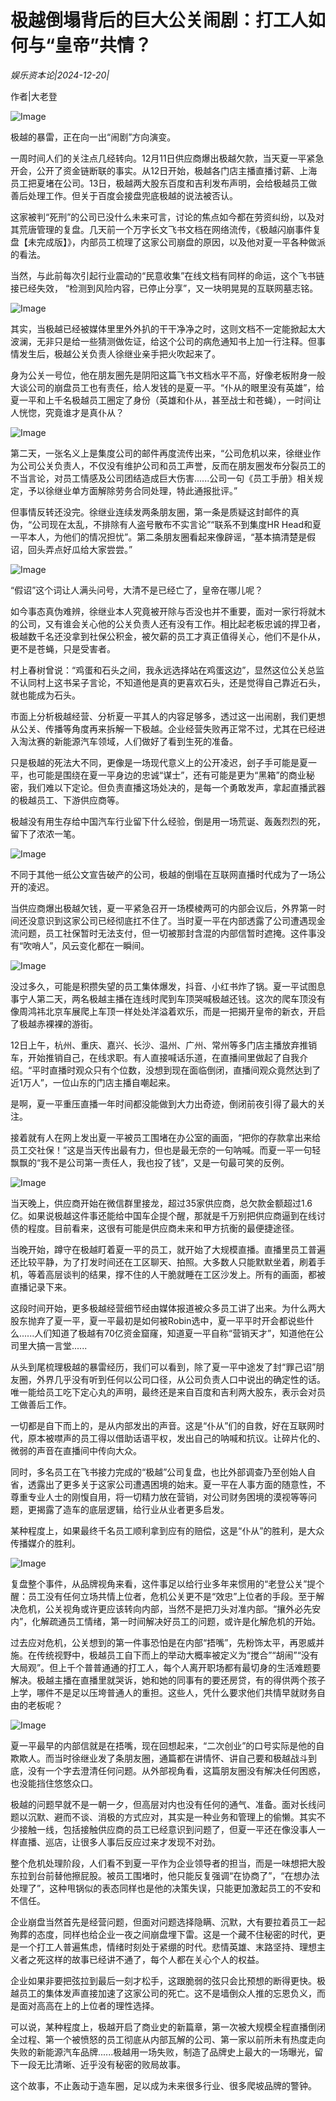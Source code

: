 # 极越倒塌背后的巨大公关闹剧：打工人如何与“皇帝”共情？

*娱乐资本论|2024-12-20|*

作者|大老登

![Image](https://q6.itc.cn/images01/20241220/9c0d7e05c2b940509fbce6c0db525884.jpeg)

极越的暴雷，正在向一出“闹剧”方向演变。

一周时间人们的关注点几经转向。12月11日供应商爆出极越欠款，当天夏一平紧急开会，公开了资金链断联的事实。从12日开始，极越各门店主播直播讨薪、上海员工把夏堵在公司。13日，极越两大股东百度和吉利发布声明，会给极越员工做善后处理工作。但关于百度会接盘兜底极越的说法被否认。

这家被判“死刑”的公司已没什么未来可言，讨论的焦点如今都在劳资纠纷，以及对其荒唐管理的复盘。几天前一个万字长文飞书文档在网络流传，《极越闪崩事件复盘【未完成版】》，内部员工梳理了这家公司崩盘的原因，以及他对夏一平各种做派的看法。

当然，与此前每次引起行业震动的“民意收集”在线文档有同样的命运，这个飞书链接已经失效， “检测到风险内容，已停止分享”，又一块明晃晃的互联网墓志铭。

![Image](https://q2.itc.cn/images01/20241220/b658d131c50c49cc8ab46c62a467c018.jpeg)

其实，当极越已经被媒体里里外外扒的干干净净之时，这则文档不一定能掀起太大波澜，无非只是给一些猜测做佐证，给这个公司的病危通知书上加一行注释。但事情发生后，极越公关负责人徐继业亲手把火吹起来了。

身为公关一号位，他在朋友圈先是阴阳这篇飞书文档水平不高，好像老板附身一般大谈公司的崩盘员工也有责任，给人发钱的是夏一平。“仆从的眼里没有英雄”，给夏一平和上千名极越员工圈定了身份（英雄和仆从，甚至战士和苍蝇），一时间让人恍惚，究竟谁才是真仆从？

![Image](https://q1.itc.cn/images01/20241220/75ca1c3e6fe44fc98aff2f841e850320.jpeg)

第二天，一张名义上是集度公司的邮件再度流传出来，“公司危机以来，徐继业作为公司公关负责人，不仅没有维护公司和员工声誉，反而在朋友圈发布分裂员工的不当言论，对员工情感及公司团结造成巨大伤害......公司一句《员工手册》相关规定，予以徐继业单方面解除劳务合同处理，特此通报批评。”

但事情反转还没完。徐继业连续发两条朋友圈，第一条是质疑这封邮件的真伪，“公司现在太乱，不排除有人盗号散布不实言论”“联系不到集度HR Head和夏一平本人，为他们的情况担忧”。第二条朋友圈看起来像辟谣，“基本搞清楚是假诏，回头弄点好瓜给大家尝尝。”

![Image](https://q7.itc.cn/images01/20241220/91167ec6c5ff47748b83940aaccc1d77.jpeg)

“假诏”这个词让人满头问号，大清不是已经亡了，皇帝在哪儿呢？

如今事态真伪难辨，徐继业本人究竟被开除与否没也并不重要，面对一家行将就木的公司，又有谁会关心他的公关负责人还有没有工作。相比起老板忠诚的捍卫者，极越数千名还没拿到社保公积金，被欠薪的员工才真正值得关心，他们不是仆从，更不是苍蝇，只是受害者。

村上春树曾说：“鸡蛋和石头之间，我永远选择站在鸡蛋这边”，显然这位公关总监不认同村上这书呆子言论，不知道他是真的更喜欢石头，还是觉得自己靠近石头，就也能成为石头。

市面上分析极越经营、分析夏一平其人的内容足够多，透过这一出闹剧，我们更想从公关、传播等角度再来拆解一下极越。企业经营失败再正常不过，尤其在已经进入淘汰赛的新能源汽车领域，人们做好了看到生死的准备。

只是极越的死法大不同，更像是一场现代意义上的公开凌迟，刽子手可能是夏一平，也可能是围绕在夏一平身边的忠诚“谋士”，还有可能是更为“黑箱”的商业秘密，我们难以下定论。但负责直播这场处决的，是每一个勇敢发声，拿起直播武器的极越员工、下游供应商等。

极越没有用生存给中国汽车行业留下什么经验，倒是用一场荒诞、轰轰烈烈的死，留下了浓浓一笔。

![Image](https://q3.itc.cn/images01/20241220/bee1618965814f4caa4ac8b3b5add49f.jpeg)

不同于其他一纸公文宣告破产的公司，极越的倒塌在互联网直播时代成为了一场公开的凌迟。

当供应商爆出极越欠钱，夏一平紧急召开一场模棱两可的内部会议后，外界第一时间还没意识到这家公司已经彻底扛不住了。当时夏一平在内部透露了公司遭遇现金流问题，员工社保暂时无法支付，但一切被那封含混的内部信暂时遮掩。这件事没有“吹哨人”，风云变化都在一瞬间。

![Image](https://q3.itc.cn/images01/20241220/90176de918ab46f48aeceafa87ef9876.jpeg)

没过多久，可能是积攒失望的员工集体爆发，抖音、小红书炸了锅。夏一平试图息事宁人第二天，两名极越主播在连线时爬到车顶哭喊极越还钱。这次的爬车顶没有像周鸿祎北京车展爬上车顶一样处处洋溢着欢乐，而是一把揭开皇帝的新衣，开启了极越赤裸裸的游街。

12日上午，杭州、重庆、嘉兴、长沙、温州、广州、常州等多门店主播放弃推销车，开始推销自己，在线求职。有人直接喊话乐道，在直播间里做起了自我介绍。“平时直播时观众只有个位数，没想到现在面临倒闭，直播间观众竟然达到了近1万人”，一位山东的门店主播自嘲起来。

是啊，夏一平重压直播一年时间都没能做到大力出奇迹，倒闭前夜引得了最大的关注。

接着就有人在网上发出夏一平被员工围堵在办公室的画面，“把你的存款拿出来给员工交社保！”这是当天传出最有力，但也是最无奈的一句呐喊。而夏一平一句轻飘飘的“我不是公司第一责任人，我也投了钱”，又是一句最可笑的反例。

![Image](https://q8.itc.cn/images01/20241220/2d25b9fc40804890b6644686957da018.jpeg)

当天晚上，供应商开始在微信群里接龙，超过35家供应商，总欠款金额超过1.6亿。如果说极越这件事还能给中国车企提个醒，那就是千万别把供应商逼到在线讨债的程度。目前看来，这很有可能是供应商未来和甲方抗衡的最便捷途径。

当晚开始，蹲守在极越盯着夏一平的员工，就开始了大规模直播。直播里员工普遍还比较平静，为了打发时间还在工区聊天、拍照。大多数人只能默默坐着，刷着手机，等着高层谈判的结果，撑不住的人干脆就睡在工区沙发上。所有的画面，都被直播记录下来。

这段时间开始，更多极越经营细节经由媒体报道被众多员工讲了出来。为什么两大股东抛弃了夏一平，夏一平最初是如何被Robin选中，夏一平平时开会都说些什么......人们知道了极越有70亿资金窟窿，知道夏一平自称“营销天才”，知道他在公司里大搞一言堂......

从头到尾梳理极越的暴雷经历，我们可以看到，除了夏一平中途发了封“罪己诏”朋友圈，外界几乎没有听到任何以公司口径，从公司负责人口中说出的确定性的话。唯一能给员工吃下定心丸的声明，最终还是来自百度和吉利两大股东，表示会对员工做善后工作。

一切都是自下而上的，是从内部发出的声音。这是“仆从”们的自救，好在互联网时代，原本被噤声的员工得以借助话语平权，发出自己的呐喊和抗议。让碎片化的、微弱的声音在直播间中传向大众。

同时，多名员工在飞书接力完成的“极越”公司复盘，也比外部调查乃至创始人自省，透露出了更多关于这家公司遭遇困境的始末。夏一平在人事方面的随意性，不尊重专业人士的刚愎自用，将一切精力放在营销，对公司财务困境的漠视等等问题，更揭露了造车的底层逻辑，给行业从业者更多启发。

某种程度上，如果最终千名员工顺利拿到应有的赔偿，这是“仆从”的胜利，是大众传播媒介的胜利。

![Image](https://q1.itc.cn/images01/20241220/c6e1381588f04e1f9217eb8acc2b0b53.jpeg)

复盘整个事件，从品牌视角来看，这件事足以给行业多年来惯用的“老登公关”提个醒：员工没有任何立场共情上位者，危机公关更不是“效忠”上位者的手段。至于解决危机，公关视角或许更应该转向内部，当然不是把刀头对准内部。“攘外必先安内”，化解疏通员工情绪，第一时间解决好员工的问题，或许是化解危机的开始。

过去应对危机，公关想到的第一件事恐怕是在内部“捂嘴”，先粉饰太平，再恩威并施。在传统视野中，极越员工自下而上的举动大概率被定义为“搅合”“胡闹”“没有大局观”。但上千个普普通通的打工人，每个人离开职场都有最切身的生活难题要解决。极越主播在直播里就哭诉，她和她的同事有的要还房贷，有的得供两个孩子上学，哪件不是足以压垮普通人的重担。这些人，凭什么要求他们共情早就财务自由的老板呢？

![Image](https://q3.itc.cn/images01/20241220/a86dd578885f4796945a5f5a72c4ba1b.jpeg)

夏一平最早的内部信就是在捂嘴，现在回想起来，“二次创业”的口号实际是他的自欺欺人。而当时徐继业发了条朋友圈，通篇都在讲情怀、讲自己要和极越战斗到底，没有一个字去澄清任何问题。从外部视角看，这篇朋友圈没有解决任何困惑，也没能挡住悠悠众口。

极越的问题早就不是一朝一夕，但高层对内也没有任何的通气、准备。面对长线问题以沉默、避而不谈、消极的方式应对，其实是一种业务和管理上的偷懒。其实不少接触一线，包括接触供应商的员工已经意识到问题了，但夏一平还在像没事人一样直播、巡店，让很多人事后反应过来才发现不对劲。

整个危机处理阶段，人们看不到夏一平作为企业领导者的担当，而是一味想把大股东拉到台前替他擦屁股。被员工围堵时，他只能反复强调“在协商了”，“在想办法处理了”，这种甩锅似的表态同样也是他的决策失误，只能更加激起员工的不安和不信任。

企业崩盘当然首先是经营问题，但面对问题选择隐瞒、沉默，大有要拉着员工一起殉葬的态度，同样也给企业一夜之间崩盘埋下雷。这是一个藏不住秘密的时代，更是一个打工人普遍焦虑，情绪时刻处于紧绷的时代。悲情英雄、末路坚持、理想主义者之死这样的故事已经讲不通了，每个人都在关心个人的权益。

企业如果非要把弦拉到最后一刻才松手，这跟脆弱的弦只会比预想的断得更快。极越员工的集体发声直接加速了这家公司的死亡。这不是墙倒众人推的忘恩负义，而是面对高高在上的上位者的理性选择。

可以说，某种程度上，极越开启了商业史的新篇章，第一次被大规模全程直播倒闭全过程、第一个被愤怒的员工彻底从内部瓦解的公司、第一家以前所未有热度走向失败的新能源汽车品牌......极越用一场失败，制造了品牌史上最大的一场曝光，留下一段无比清晰、近乎没有秘密的败局故事。

这个故事，不止轰动于造车圈，足以成为未来很多行业、很多爬坡品牌的警钟。

